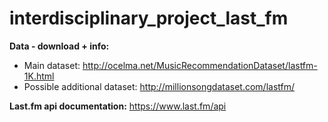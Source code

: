 # interdisciplinary_project_last_fm

**Data - download + info:**
* Main dataset: http://ocelma.net/MusicRecommendationDataset/lastfm-1K.html
* Possible additional dataset: http://millionsongdataset.com/lastfm/


**Last.fm api documentation:**
https://www.last.fm/api
